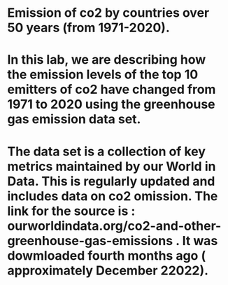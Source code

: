 # Emission of co2 by countries over 50 years (from 1971-2020).
# In this lab, we are describing how the emission levels of the top 10 emitters of co2 have changed from 1971 to 2020 using the greenhouse gas emission data set.
# The data set is a collection of key metrics maintained by our World in Data. This is regularly updated and includes data on co2 omission. The link for the source is : ourworldindata.org/co2-and-other-greenhouse-gas-emissions . It was dowmloaded fourth months ago ( approximately December 22022).
